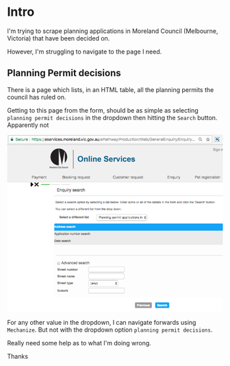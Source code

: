 # Intro

I'm trying to scrape planning applications in Moreland Council (Melbourne, Victoria) that have been decided on.

However, I'm struggling to navigate to the page I need.

## Planning Permit decisions

There is a page which lists, in an HTML table, all the planning permits the council has ruled on.  

Getting to this page from the form, should be as simple as selecting `planning permit decisions` in the dropdown then hitting the `Search` button.  Apparently not

![Demo](moreland-page.png)

For any other value in the dropdown, I can navigate forwards using `Mechanize`.  But not with the dropdown option `planning permit decisions`.  

Really need some help as to what I'm doing wrong.

Thanks